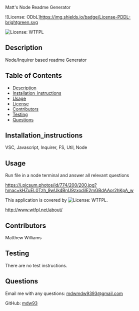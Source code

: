 
Matt's Node Readme Generator

![License: ODbL]https://img.shields.io/badge/License-PDDL-brightgreen.svg

![License: WTFPL](https://img.shields.io/badge/License-WTFPL-brightgreen.svg)

## Description
Node/Inquirer based readme Generator
## Table of Contents
- [Description](#Description)
- [Installation_instructions](#Installation_instructions)
- [Usage](#Usage)
- [License](#License)
- [Contributors](#Contributors)
- [Testing](#Testing)
- [Questions](#Questions)

## Installation_instructions
VSC, Javascript, Inquirer, FS, Util, Node

## Usage
Run file in a node terminal and answer all relevant questions

https://i.picsum.photos/id/774/200/200.jpg?hmac=kHZuEL0Tzh_9wUk4BnU9zxodilE2mGBdAAor2hKpA_w

This application is covered by ![License: WTFPL](https://img.shields.io/badge/License-WTFPL-brightgreen.svg). 

http://www.wtfpl.net/about/

## Contributors
Matthew Williams

## Testing 
There are no test instructions.

## Questions
Email me with any questions: mdwmdw9393@gmail.com

GitHub: [mdw93](https://github.com/mdw93)
